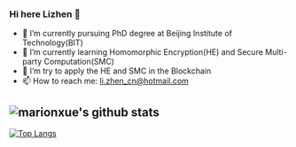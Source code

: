 ### Hi here Lizhen 👋

<!--
**Lizhen0797/Lizhen0797** is a ✨ _special_ ✨ repository because its `README.md` (this file) appears on your GitHub profile.

Here are some ideas to get you started:
-->
- 🔭 I’m currently pursuing PhD degree at Beijing Institute of Technology(BIT)
- 🌱 I’m currently learning Homomorphic Encryption(HE) and Secure Multi-party Computation(SMC)
- 🤔 I‘m try to apply the HE and SMC in the Blockchain
- 📫 How to reach me: li.zhen_cn@hotmail.com
<!--
- 👯 I’m looking to collaborate on ...
- 🤔 I’m looking for help with ...
- 💬 Ask me about ...
- 📫 How to reach me: ...
- 😄 Pronouns: ...
- ⚡ Fun fact: ...
-->
![marionxue's github stats](https://github-readme-stats.vercel.app/api?username=Lizhen0797&theme=radical&count_private=true) 
-
[![Top Langs](https://github-readme-stats.vercel.app/api/top-langs/?username=Lizhen0797&layout=compact)](https://github.com/anuraghazra/github-readme-stats)
